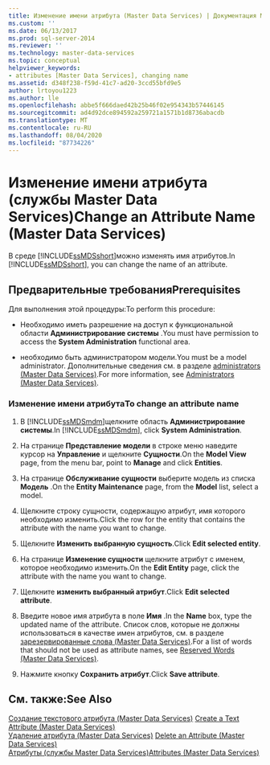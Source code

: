 ```yaml
---
title: Изменение имени атрибута (Master Data Services) | Документация Майкрософт
ms.custom: ''
ms.date: 06/13/2017
ms.prod: sql-server-2014
ms.reviewer: ''
ms.technology: master-data-services
ms.topic: conceptual
helpviewer_keywords:
- attributes [Master Data Services], changing name
ms.assetid: d348f238-f59d-41c7-ad20-3ccd55bfd9e5
author: lrtoyou1223
ms.author: lle
ms.openlocfilehash: abbe5f666daed42b25b46f02e954343b57446145
ms.sourcegitcommit: ad4d92dce894592a259721a1571b1d8736abacdb
ms.translationtype: MT
ms.contentlocale: ru-RU
ms.lasthandoff: 08/04/2020
ms.locfileid: "87734226"
---
```

# <a name="change-an-attribute-name-master-data-services"></a><span data-ttu-id="47be4-102">Изменение имени атрибута (службы Master Data Services)</span><span class="sxs-lookup"><span data-stu-id="47be4-102">Change an Attribute Name (Master Data Services)</span></span>
  <span data-ttu-id="47be4-103">В среде [!INCLUDE[ssMDSshort](../includes/ssmdsshort-md.md)]можно изменять имя атрибутов.</span><span class="sxs-lookup"><span data-stu-id="47be4-103">In [!INCLUDE[ssMDSshort](../includes/ssmdsshort-md.md)], you can change the name of an attribute.</span></span>  
  
## <a name="prerequisites"></a><span data-ttu-id="47be4-104">Предварительные требования</span><span class="sxs-lookup"><span data-stu-id="47be4-104">Prerequisites</span></span>  
 <span data-ttu-id="47be4-105">Для выполнения этой процедуры:</span><span class="sxs-lookup"><span data-stu-id="47be4-105">To perform this procedure:</span></span>  
  
-   <span data-ttu-id="47be4-106">Необходимо иметь разрешение на доступ к функциональной области **Администрирование системы** .</span><span class="sxs-lookup"><span data-stu-id="47be4-106">You must have permission to access the **System Administration** functional area.</span></span>  
  
-   <span data-ttu-id="47be4-107">необходимо быть администратором модели.</span><span class="sxs-lookup"><span data-stu-id="47be4-107">You must be a model administrator.</span></span> <span data-ttu-id="47be4-108">Дополнительные сведения см. в разделе [administrators &#40;Master Data Services&#41;](administrators-master-data-services.md).</span><span class="sxs-lookup"><span data-stu-id="47be4-108">For more information, see [Administrators &#40;Master Data Services&#41;](administrators-master-data-services.md).</span></span>  
  
### <a name="to-change-an-attribute-name"></a><span data-ttu-id="47be4-109">Изменение имени атрибута</span><span class="sxs-lookup"><span data-stu-id="47be4-109">To change an attribute name</span></span>  
  
1.  <span data-ttu-id="47be4-110">В [!INCLUDE[ssMDSmdm](../includes/ssmdsmdm-md.md)]щелкните область **Администрирование системы**.</span><span class="sxs-lookup"><span data-stu-id="47be4-110">In [!INCLUDE[ssMDSmdm](../includes/ssmdsmdm-md.md)], click **System Administration**.</span></span>  
  
2.  <span data-ttu-id="47be4-111">На странице **Представление модели** в строке меню наведите курсор на **Управление** и щелкните **Сущности**.</span><span class="sxs-lookup"><span data-stu-id="47be4-111">On the **Model View** page, from the menu bar, point to **Manage** and click **Entities**.</span></span>  
  
3.  <span data-ttu-id="47be4-112">На странице **Обслуживание сущности** выберите модель из списка **Модель** .</span><span class="sxs-lookup"><span data-stu-id="47be4-112">On the **Entity Maintenance** page, from the **Model** list, select a model.</span></span>  
  
4.  <span data-ttu-id="47be4-113">Щелкните строку сущности, содержащую атрибут, имя которого необходимо изменить.</span><span class="sxs-lookup"><span data-stu-id="47be4-113">Click the row for the entity that contains the attribute with the name you want to change.</span></span>  
  
5.  <span data-ttu-id="47be4-114">Щелкните **Изменить выбранную сущность**.</span><span class="sxs-lookup"><span data-stu-id="47be4-114">Click **Edit selected entity**.</span></span>  
  
6.  <span data-ttu-id="47be4-115">На странице **Изменение сущности** щелкните атрибут с именем, которое необходимо изменить.</span><span class="sxs-lookup"><span data-stu-id="47be4-115">On the **Edit Entity** page, click the attribute with the name you want to change.</span></span>  
  
7.  <span data-ttu-id="47be4-116">Щелкните **изменить выбранный атрибут**.</span><span class="sxs-lookup"><span data-stu-id="47be4-116">Click **Edit selected attribute**.</span></span>  
  
8.  <span data-ttu-id="47be4-117">Введите новое имя атрибута в поле **Имя** .</span><span class="sxs-lookup"><span data-stu-id="47be4-117">In the **Name** box, type the updated name of the attribute.</span></span> <span data-ttu-id="47be4-118">Список слов, которые не должны использоваться в качестве имен атрибутов, см. в разделе [зарезервированные слова &#40;Master Data Services&#41;](reserved-words-master-data-services.md).</span><span class="sxs-lookup"><span data-stu-id="47be4-118">For a list of words that should not be used as attribute names, see [Reserved Words &#40;Master Data Services&#41;](reserved-words-master-data-services.md).</span></span>  
  
9. <span data-ttu-id="47be4-119">Нажмите кнопку **Сохранить атрибут**.</span><span class="sxs-lookup"><span data-stu-id="47be4-119">Click **Save attribute**.</span></span>  
  
## <a name="see-also"></a><span data-ttu-id="47be4-120">См. также:</span><span class="sxs-lookup"><span data-stu-id="47be4-120">See Also</span></span>  
 <span data-ttu-id="47be4-121">[Создание текстового атрибута &#40;Master Data Services&#41;](create-a-text-attribute-master-data-services.md) </span><span class="sxs-lookup"><span data-stu-id="47be4-121">[Create a Text Attribute &#40;Master Data Services&#41;](create-a-text-attribute-master-data-services.md) </span></span>  
 <span data-ttu-id="47be4-122">[Удаление атрибута &#40;Master Data Services&#41;](delete-an-attribute-master-data-services.md) </span><span class="sxs-lookup"><span data-stu-id="47be4-122">[Delete an Attribute &#40;Master Data Services&#41;](delete-an-attribute-master-data-services.md) </span></span>  
 [<span data-ttu-id="47be4-123">Атрибуты (службы Master Data Services)</span><span class="sxs-lookup"><span data-stu-id="47be4-123">Attributes &#40;Master Data Services&#41;</span></span>](attributes-master-data-services.md)  
  
  
